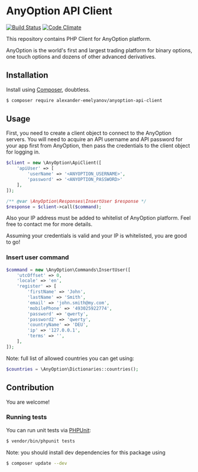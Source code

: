 AnyOption API Client
====
[![Build Status](https://travis-ci.org/alexander-emelyanov/anyoption-api-client.svg?branch=master)](https://travis-ci.org/alexander-emelyanov/anyoption-api-client) 
[![Code Climate](https://codeclimate.com/github/alexander-emelyanov/anyoption-api-client/badges/gpa.svg)](https://codeclimate.com/github/alexander-emelyanov/anyoption-api-client)

This repository contains PHP Client for AnyOption platform.

AnyOption is the world's first and largest trading platform for binary options, one touch options and dozens of other advanced derivatives.

## Installation
Install using [Composer](http://getcomposer.org), doubtless.

```sh
$ composer require alexander-emelyanov/anyoption-api-client
```

## Usage

First, you need to create a client object to connect to the AnyOption servers. You will need to acquire an API username and API password for your app first from AnyOption, then pass the credentials to the client object for logging in. 

```php
$client = new \AnyOption\ApiClient([
    'apiUser' => [
        'userName' => '<ANYOPTION_USERNAME>',
        'password' => '<ANYOPTION_PASSWORD>'
    ],
]);

/** @var \AnyOption\Responses\InsertUser $response */
$response = $client->call($command);
```

Also your IP address must be added to whitelist of AnyOption platform. Feel free to contact me for more details.

Assuming your credentials is valid and your IP is whitelisted, you are good to go!

### Insert user command

```php
$command = new \AnyOption\Commands\InsertUser([
    'utcOffset' => 0,
    'locale' => 'en',
    'register' => [
        'firstName' => 'John',
        'lastName' => 'Smith',
        'email' => 'john.smith@my.com',
        'mobilePhone' => '493025922774',
        'password' => 'qwerty',
        'password2' => 'qwerty',
        'countryName' => 'DEU',
        'ip' => '127.0.0.1',
        'terms' => '',
    ],
]);
```

Note: full list of allowed countries you can get using:

```php
$countries = \AnyOption\Dictionaries::countries();
```


## Contribution
You are welcome!

### Running tests

You can run unit tests via [PHPUnit](http://phpunit.de):

```sh
$ vendor/bin/phpunit tests
```

Note: you should install dev dependencies for this package using 

```sh
$ composer update --dev
```

